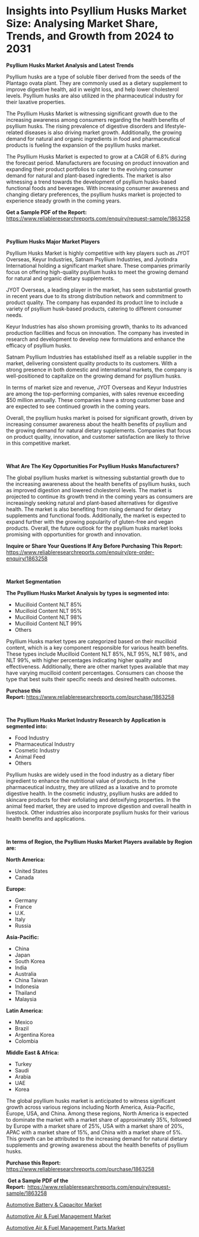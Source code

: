 <p><h1>Insights into Psyllium Husks Market Size: Analysing Market Share, Trends, and Growth from 2024 to 2031</h1></p><p><strong>Psyllium Husks Market Analysis and Latest Trends</strong></p>
<p><p>Psyllium husks are a type of soluble fiber derived from the seeds of the Plantago ovata plant. They are commonly used as a dietary supplement to improve digestive health, aid in weight loss, and help lower cholesterol levels. Psyllium husks are also utilized in the pharmaceutical industry for their laxative properties.</p><p>The Psyllium Husks Market is witnessing significant growth due to the increasing awareness among consumers regarding the health benefits of psyllium husks. The rising prevalence of digestive disorders and lifestyle-related diseases is also driving market growth. Additionally, the growing demand for natural and organic ingredients in food and pharmaceutical products is fueling the expansion of the psyllium husks market.</p><p>The Psyllium Husks Market is expected to grow at a CAGR of 6.8% during the forecast period. Manufacturers are focusing on product innovation and expanding their product portfolios to cater to the evolving consumer demand for natural and plant-based ingredients. The market is also witnessing a trend towards the development of psyllium husks-based functional foods and beverages. With increasing consumer awareness and changing dietary preferences, the psyllium husks market is projected to experience steady growth in the coming years.</p></p>
<p><strong>Get a Sample PDF of the Report:&nbsp;</strong> <a href="https://www.reliableresearchreports.com/enquiry/request-sample/1863258">https://www.reliableresearchreports.com/enquiry/request-sample/1863258</a></p>
<p>&nbsp;</p>
<p><strong>Psyllium Husks Major Market Players</strong></p>
<p><p>Psyllium Husks Market is highly competitive with key players such as JYOT Overseas, Keyur Industries, Satnam Psyllium Industries, and Jyotindra International holding a significant market share. These companies primarily focus on offering high-quality psyllium husks to meet the growing demand for natural and organic dietary supplements.</p><p>JYOT Overseas, a leading player in the market, has seen substantial growth in recent years due to its strong distribution network and commitment to product quality. The company has expanded its product line to include a variety of psyllium husk-based products, catering to different consumer needs.</p><p>Keyur Industries has also shown promising growth, thanks to its advanced production facilities and focus on innovation. The company has invested in research and development to develop new formulations and enhance the efficacy of psyllium husks.</p><p>Satnam Psyllium Industries has established itself as a reliable supplier in the market, delivering consistent quality products to its customers. With a strong presence in both domestic and international markets, the company is well-positioned to capitalize on the growing demand for psyllium husks.</p><p>In terms of market size and revenue, JYOT Overseas and Keyur Industries are among the top-performing companies, with sales revenue exceeding $50 million annually. These companies have a strong customer base and are expected to see continued growth in the coming years.</p><p>Overall, the psyllium husks market is poised for significant growth, driven by increasing consumer awareness about the health benefits of psyllium and the growing demand for natural dietary supplements. Companies that focus on product quality, innovation, and customer satisfaction are likely to thrive in this competitive market.</p></p>
<p>&nbsp;</p>
<p><strong>What Are The Key Opportunities For Psyllium Husks Manufacturers?</strong></p>
<p><p>The global psyllium husks market is witnessing substantial growth due to the increasing awareness about the health benefits of psyllium husks, such as improved digestion and lowered cholesterol levels. The market is projected to continue its growth trend in the coming years as consumers are increasingly seeking natural and plant-based alternatives for digestive health. The market is also benefiting from rising demand for dietary supplements and functional foods. Additionally, the market is expected to expand further with the growing popularity of gluten-free and vegan products. Overall, the future outlook for the psyllium husks market looks promising with opportunities for growth and innovation.</p></p>
<p><strong>Inquire or Share Your Questions If Any Before Purchasing This Report:</strong> <a href="https://www.reliableresearchreports.com/enquiry/pre-order-enquiry/1863258">https://www.reliableresearchreports.com/enquiry/pre-order-enquiry/1863258</a></p>
<p>&nbsp;</p>
<p><strong>Market Segmentation</strong></p>
<p><strong>The Psyllium Husks Market Analysis by types is segmented into:</strong></p>
<p><ul><li>Mucilloid Content NLT 85%</li><li>Mucilloid Content NLT 95%</li><li>Mucilloid Content NLT 98%</li><li>Mucilloid Content NLT 99%</li><li>Others</li></ul></p>
<p><p>Psyllium Husks market types are categorized based on their mucilloid content, which is a key component responsible for various health benefits. These types include Mucilloid Content NLT 85%, NLT 95%, NLT 98%, and NLT 99%, with higher percentages indicating higher quality and effectiveness. Additionally, there are other market types available that may have varying mucilloid content percentages. Consumers can choose the type that best suits their specific needs and desired health outcomes.</p></p>
<p><strong>Purchase this Report:&nbsp;</strong><a href="https://www.reliableresearchreports.com/purchase/1863258">https://www.reliableresearchreports.com/purchase/1863258</a></p>
<p>&nbsp;</p>
<p><strong>The Psyllium Husks Market Industry Research by Application is segmented into:</strong></p>
<p><ul><li>Food Industry</li><li>Pharmaceutical Industry</li><li>Cosmetic Industry</li><li>Animal Feed</li><li>Others</li></ul></p>
<p><p>Psyllium husks are widely used in the food industry as a dietary fiber ingredient to enhance the nutritional value of products. In the pharmaceutical industry, they are utilized as a laxative and to promote digestive health. In the cosmetic industry, psyllium husks are added to skincare products for their exfoliating and detoxifying properties. In the animal feed market, they are used to improve digestion and overall health in livestock. Other industries also incorporate psyllium husks for their various health benefits and applications.</p></p>
<p>&nbsp;</p>
<p><strong>In terms of Region, the Psyllium Husks Market Players available by Region are:</strong></p>
<p>
    <p> <strong> North America: </strong>
        <ul>
            <li>United States</li>
            <li>Canada</li>
        </ul>
        </p> 
    <p> <strong> Europe: </strong>
        <ul>
            <li>Germany</li>
            <li>France</li>
            <li>U.K.</li>
            <li>Italy</li>
            <li>Russia</li>
        </ul>
        </p> 
    <p> <strong> Asia-Pacific: </strong>
        <ul>
            <li>China</li>
            <li>Japan</li>
            <li>South Korea</li>
            <li>India</li>
            <li>Australia</li>
            <li>China Taiwan</li>
            <li>Indonesia</li>
            <li>Thailand</li>
            <li>Malaysia</li>
        </ul>
        </p> 
    <p> <strong> Latin America: </strong>
        <ul>
            <li>Mexico</li>
            <li>Brazil</li>
            <li>Argentina Korea</li>
            <li>Colombia</li>
        </ul>
        </p> 
    <p> <strong> Middle East & Africa: </strong>
        <ul>
            <li>Turkey</li>
            <li>Saudi</li>
            <li>Arabia</li>
            <li>UAE</li>
            <li>Korea</li>
        </ul>
    </p>
    </p>
<p><p>The global psyllium husks market is anticipated to witness significant growth across various regions including North America, Asia-Pacific, Europe, USA, and China. Among these regions, North America is expected to dominate the market with a market share of approximately 35%, followed by Europe with a market share of 25%, USA with a market share of 20%, APAC with a market share of 15%, and China with a market share of 5%. This growth can be attributed to the increasing demand for natural dietary supplements and growing awareness about the health benefits of psyllium husks.</p></p>
<p><strong>Purchase this Report: </strong><a href="https://www.reliableresearchreports.com/purchase/1863258">https://www.reliableresearchreports.com/purchase/1863258</a></p>
<p>&nbsp;<strong>Get a Sample PDF of the Report:&nbsp;&nbsp;</strong><a href="https://www.reliableresearchreports.com/enquiry/request-sample/1863258">https://www.reliableresearchreports.com/enquiry/request-sample/1863258</a></p>
<p><strong></strong></p>
<p><p><a href="https://view.publitas.com/reportprime-1/automotive-battery-capacitor-market-with-the-goal-of-estimating-the-market-size-and-future-growth-potential-of-various-market-segments-based-on-component-applications-end-user-and-region/">Automotive Battery & Capacitor Market</a></p><p><a href="https://view.publitas.com/reportprime-1/automotive-air-fuel-management-market-size-growth-outlook-from-2024-to-2031-projecting-at-markets-trends-analysis-by-application-regional-outlook-and-revenue/">Automotive Air & Fuel Management Market</a></p><p><a href="https://view.publitas.com/reportprime-1/automotive-air-fuel-management-parts-market-research-report-reveals-the-latest-trends-and-opportunities-of-this-market-for-period-from-2024-2031/">Automotive Air & Fuel Management Parts Market</a></p></p>